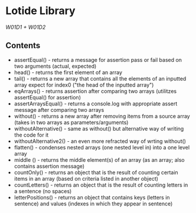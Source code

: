 # Lotide Library
*W01D1 + W01D2*

## Contents
* assertEqual() - returns a message for assertion pass or fail based on two arguments (actual, expected)
* head() - returns the first element of an array
* tail() - returns a new array that contains all the elements of an inputted array expect for index0 ("the head of the inputted array")
* eqArrays() - returns assertion after comparing two arrays (utilitzes assertEqual() for assertion)
* assertArraysEqual() - returns a console.log with appropriate assert message after comparing two arrays 
* without() - returns a new array after removing items from a source array (takes in two arrays as parameters/arguments)
* withoutAlternative() - same as without() but alternative way of writing the code for it
* withoutAlternative2() - an even more refracted way of wrting without()
* flatten() - condenses nested arrays (one nested level in) into a one level array
* middle () - returns the middle element(s) of an array (as an array; also contains assertion message)
* countOnly() - returns an object that is the result of counting certain items in an array (based on criteria listed in another object)
* countLetters() - returns an object that is the result of counting letters in a sentence (no spaces)
* letterPositions() - returns an object that contains keys (letters in sentence) and values (indexes in which they appear in sentence)